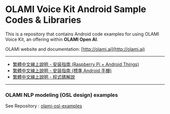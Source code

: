 # OLAMI Voice Kit Android Sample Codes & Libraries

This is a repository that contains Android code examples for using OLAMI Voice Kit, an offering within **OLAMI Open AI**. 

OLAMI website and documentation: [http://olami.ai](http://olami.ai)
<!--
* * *
- [简体中文在线教程 - 1](https://cn.olami.ai/wiki/)
- [简体中文在线教程 - 2](https://cn.olami.ai/wiki/)
-->
* * *
- [繁體中文線上說明 - 安装指南 (Raspberry Pi + Android Things)](https://tw.olami.ai/school/article/67)
- [繁體中文線上說明 - 安装指南 (標準 Android 手機)](https://tw.olami.ai/blog/article/52)
- [繁體中文線上說明 - 程式碼解說](https://tw.olami.ai/school/article/66)

* * *

### OLAMI NLP modeling (OSL design) examples

See Repository : [olami-osl-examples](https://github.com/olami-developers/olami-osl-examples)

